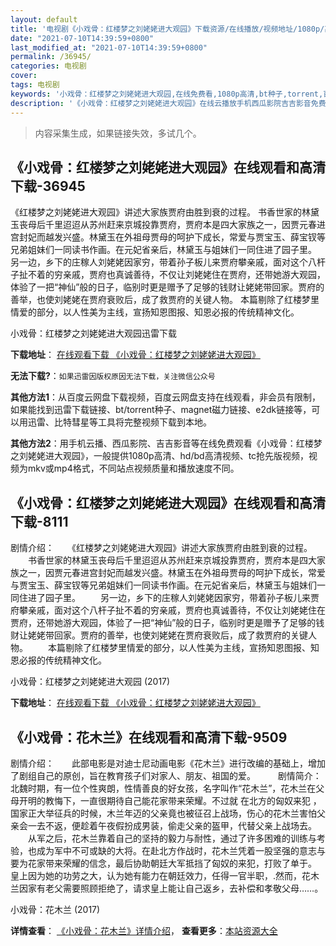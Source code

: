 ```yaml
---
layout: default
title: '电视剧《小戏骨：红楼梦之刘姥姥进大观园》下载资源/在线播放/视频地址/1080p/高清/蓝光'
date: "2021-07-10T14:39:59+0800"
last_modified_at: "2021-07-10T14:39:59+0800"
permalink: /36945/
categories: 电视剧
cover:
tags: 电视剧
keywords: '小戏骨：红楼梦之刘姥姥进大观园,在线免费看,1080p高清,bt种子,torrent,百度云盘,magnet,磁力链,迅雷下载资源'
description: '《小戏骨：红楼梦之刘姥姥进大观园》在线云播放手机西瓜影院吉吉影音免费看，1080p高清bd/hd未删减完整版和tc抢先枪版，mkv/mp4格式，附带bt/torrent种子、magnet/磁力链、百度云盘、网盘资源迅雷下载链接'
---
```


>内容采集生成，如果链接失效，多试几个。


## 《小戏骨：红楼梦之刘姥姥进大观园》在线观看和高清下载-36945

《红楼梦之刘姥姥进大观园》讲述大家族贾府由胜到衰的过程。 书香世家的林黛玉丧母后千里迢迢从苏州赶来京城投靠贾府，贾府本是四大家族之一，因贾元春进宫封妃而越发兴盛。林黛玉在外祖母贾母的呵护下成长，常爱与贾宝玉、薛宝钗等兄弟姐妹们一同读书作画。在元妃省亲后，林黛玉与姐妹们一同住进了园子里。 另一边，乡下的庄稼人刘姥姥因家穷，带着孙子板儿来贾府攀亲戚，面对这个八杆子扯不着的穷亲戚，贾府也真诚善待，不仅让刘姥姥住在贾府，还带她游大观园，体验了一把“神仙”般的日子，临别时更是赠予了足够的钱财让姥姥带回家。贾府的善举，也使刘姥姥在贾府衰败后，成了救贾府的关键人物。 本篇剔除了红楼梦里情爱的部分，以人性美为主线，宣扬知恩图报、知恩必报的传统精神文化。


小戏骨：红楼梦之刘姥姥进大观园迅雷下载

**下载地址**： [在线观看下载 《小戏骨：红楼梦之刘姥姥进大观园》](https://www.993dy.com//vod-detail-id-33915.html) 


**无法下载?**：`如果迅雷因版权原因无法下载，关注微信公众号 `

**其他方法1**：从百度云网盘下载视频，百度云网盘支持在线观看，非会员有限制，如果能找到迅雷下载链接、bt/torrent种子、magnet磁力链接、e2dk链接等，可以用迅雷、比特彗星等工具将完整视频下载到本地。

**其他方法2**：用手机云播、西瓜影院、吉吉影音等在线免费观看《小戏骨：红楼梦之刘姥姥进大观园》，一般提供1080p高清、hd/bd高清视频、tc抢先版视频，视频为mkv或mp4格式，不同站点视频质量和播放速度不同。


## 《小戏骨：红楼梦之刘姥姥进大观园》在线观看和高清下载-8111

剧情介绍：　　《红楼梦之刘姥姥进大观园》讲述大家族贾府由胜到衰的过程。 　　书香世家的林黛玉丧母后千里迢迢从苏州赶来京城投靠贾府，贾府本是四大家族之一，因贾元春进宫封妃而越发兴盛。林黛玉在外祖母贾母的呵护下成长，常爱与贾宝玉、薛宝钗等兄弟姐妹们一同读书作画。在元妃省亲后，林黛玉与姐妹们一同住进了园子里。 　　另一边，乡下的庄稼人刘姥姥因家穷，带着孙子板儿来贾府攀亲戚，面对这个八杆子扯不着的穷亲戚，贾府也真诚善待，不仅让刘姥姥住在贾府，还带她游大观园，体验了一把“神仙”般的日子，临别时更是赠予了足够的钱财让姥姥带回家。贾府的善举，也使刘姥姥在贾府衰败后，成了救贾府的关键人物。 　　本篇剔除了红楼梦里情爱的部分，以人性美为主线，宣扬知恩图报、知恩必报的传统精神文化。


小戏骨：红楼梦之刘姥姥进大观园 (2017)

**下载地址**： [在线观看下载 《小戏骨：红楼梦之刘姥姥进大观园》](https://www.btbtdy.me/btdy/dy11582.html) 


## 《小戏骨：花木兰》在线观看和高清下载-9509

剧情介绍：　　此部电影是对迪士尼动画电影《花木兰》进行改编的基础上，增加了剧组自己的原创，旨在教育孩子们对家人、朋友、祖国的爱。  　　剧情简介：北魏时期，有一位个性爽朗，性情善良的好女孩，名字叫作“花木兰”，花木兰在父母开明的教悔下，一直很期待自己能花家带来荣耀。不过就 在北方的匈奴来犯 ，国家正大举征兵的时候，木兰年迈的父亲竟也被征召上战场，伤心的花木兰害怕父亲会一去不返，便趁着午夜假扮成男装，偷走父亲的盔甲，代替父亲上战场去。  　　从军之后，花木兰靠着自己的坚持的毅力与耐性，通过了许多困难的训练与考验，也成为军中不可或缺的大将。在赴北方作战时，花木兰凭着一股坚强的意志与要为花家带来荣耀的信念，最后协助朝廷大军抵挡了匈奴的来犯，打败了单于。 皇上因为她的功劳之大，认为她有能力在朝廷效力，任得一官半职，.然而，花木兰因家有老父需要照顾拒绝了，请求皇上能让自己返乡，去补偿和孝敬父母……。


小戏骨：花木兰 (2017)

**详情查看**： [《小戏骨：花木兰》详情介绍](/movie/9509/)， **查看更多**：[本站资源大全](/movie/t/all/)

